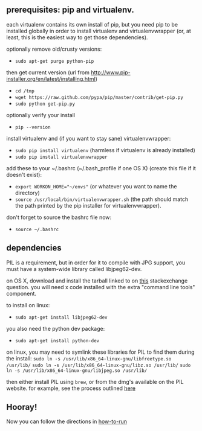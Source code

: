 
## prerequisites: pip and virtualenv. 

each virtualenv contains its own install of pip, but you need pip to be installed globally in order to install virtualenv and virtualenvwrapper (or, at least, this is the easiest way to get those dependencies). 

optionally remove old/crusty versions:
- `sudo apt-get purge python-pip`

then get current version (url from http://www.pip-installer.org/en/latest/installing.html)
- `cd /tmp`
- `wget https://raw.github.com/pypa/pip/master/contrib/get-pip.py`
- `sudo python get-pip.py`

optionally verify your install
- `pip --version`

install virtualenv and (if you want to stay sane) virtualenvwrapper:
- `sudo pip install virtualenv` (harmless if virtualenv is already installed)
- `sudo pip install virtualenvwrapper`

add these to your ~/.bashrc (~/.bash_profile if one OS X) (create this file if it doesn't exist):
- `export WORKON_HOME="~/envs"` (or whatever you want to name the directory)
- `source /usr/local/bin/virtualenvwrapper.sh` (the path should match the path printed by the pip installer for virtualenvwrapper). 

don't forget to source the bashrc file now:
- `source ~/.bashrc`

## dependencies

PIL is a requirement, but in order for it to compile with JPG support, you must have a system-wide library called libjpeg62-dev. 

on OS X, download and install the tarball linked to on [this](http://apple.stackexchange.com/questions/59718/python-imaging-library-pil-decoder-jpeg-not-available-how-to-fix) stackexchange question. you will need x code installed with the extra "command line tools" component. 

to install on linux:
- `sudo apt-get install libjpeg62-dev`

you also need the python dev package:
- `sudo apt-get install python-dev`

on linux, you may need to symlink these libraries for PIL to find them during the install:
`sudo ln -s /usr/lib/x86_64-linux-gnu/libfreetype.so /usr/lib/`
`sudo ln -s /usr/lib/x86_64-linux-gnu/libz.so /usr/lib/`
`sudo ln -s /usr/lib/x86_64-linux-gnu/libjpeg.so /usr/lib/`


then either install PIL using `brew`, or from the dmg's available on the PIL website. for example, see the process outlined [here](http://stackoverflow.com/questions/9070074/how-to-install-pil-on-mac-os-x-10-7-2-lion)

## Hooray!

Now you can follow the directions in [how-to-run](how-to-run.md)
